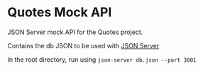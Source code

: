 # Quotes Mock API
JSON Server mock API for the Quotes project.

Contains the db JSON to be used with [JSON Server](https://github.com/typicode/json-server)

In the root directory, run using `json-server db.json --port 3001`
